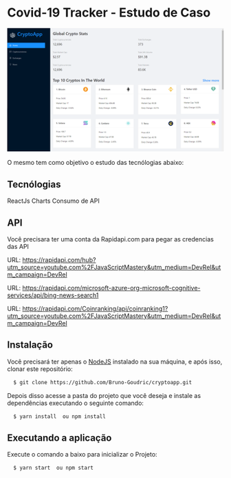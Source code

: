 # Covid-19 Tracker - Estudo de Caso

![](public/cryptoapp.png)

O mesmo tem como objetivo o estudo das tecnólogias abaixo:

## Tecnólogias

ReactJs 
Charts
Consumo de API

## API

Você precisara ter uma conta da Rapidapi.com para pegar as credencias das API

URL: https://rapidapi.com/hub?utm_source=youtube.com%2FJavaScriptMastery&utm_medium=DevRel&utm_campaign=DevRel

URL: https://rapidapi.com/microsoft-azure-org-microsoft-cognitive-services/api/bing-news-search1

URL: https://rapidapi.com/Coinranking/api/coinranking1?utm_source=youtube.com%2FJavaScriptMastery&utm_medium=DevRel&utm_campaign=DevRel

## Instalação

Você precisará ter apenas o [NodeJS](https://nodejs.org) instalado na sua máquina, e após isso, clonar este repositório:
```sh
  $ git clone https://github.com/Bruno-Goudric/cryptoapp.git
```

Depois disso acesse a pasta do projeto que você deseja e instale as dependências executando o seguinte comando:
```sh
  $ yarn install  ou npm install
```

## Executando a aplicação

Execute o comando a baixo para inicializar o Projeto:
```sh
  $ yarn start  ou npm start
```